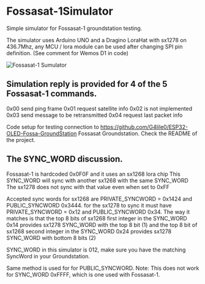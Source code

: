 # Fossasat-1Simulator

Simple simulator for Fossasat-1 groundstation testing.

The simulator uses Arduino UNO and a Dragino LoraHat with sx1278 on 436.7Mhz, any MCU / lora module can be used after changing SPI pin definition.
(See comment for Wemos D1 in code)

![Fossasat-1 Sumulator](lillefyr.github.com/Fossasat-1Simulator/Simulator.jpg)


## Simulation reply is provided for 4 of the 5 Fossasat-1 commands.
   
0x00 send ping frame
0x01 request satellite info
0x02 is not implemented
0x03 send message to be retransmitted
0x04 request last packet info

Code setup for testing connection to https://github.com/G4lile0/ESP32-OLED-Fossa-GroundStation  Fossasat Groundstation.
Check the README of the project.


## The SYNC\_WORD discussion.
Fossasat-1 is hardcoded 0x0F0F and it uses an sx1268 lora chip
This SYNC\_WORD will sync with another sx1268 with the same SYNC\_WORD
The sx1278 does not sync with that value even when set to 0xFF
 
Accepted sync words for sx1268 are PRIVATE\_SYNCWORD = 0x1424 and PUBLIC\_SYNCWORD 0x3444.
for the sx1278 to sync it must have PRIVATE\_SYNCWORD = 0x12 and PUBLIC\_SYNCWORD 0x34.
The way it matches is that the top 8 bits of sx1268 first integer in the SYNC\_WORD 0x14 provides  sx1278 SYNC\_WORD with the top 8 bit (1)
and the top 8 bit of sx1268 second integer in the SYNC\_WORD 0x24 provides sx1278 SYNC\_WORD with bottom 8 bits (2)

SYNC\_WORD in this simulator is 012, make sure you have the matching SyncWord in your Groundstation.

Same method is used for for PUBLIC\_SYNCWORD.
Note: This does not work for SYNC\_WORD 0xFFFF, which is one used with Fossasat-1.
